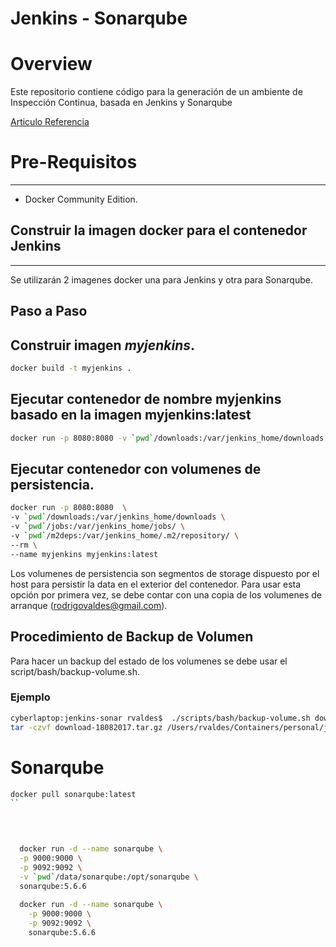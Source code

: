 # Jenkins - Sonarqube

# Overview 

Este repositorio contiene código para la generación de un ambiente de Inspección Continua, basada en Jenkins
y Sonarqube

[Articulo Referencia](https://dzone.com/articles/dockerizing-jenkins-2-setup-and-using-it-along-wit?edition=309196&utm_source=Daily%20Digest&utm_medium=email&utm_campaign=dd%202017-07-19)

# Pre-Requisitos
---

* Docker Community Edition.



## Construir la imagen docker para el contenedor Jenkins
----

Se utilizarán 2 imagenes docker una para Jenkins y otra para Sonarqube.

## Paso a Paso

## Construir imagen *myjenkins*.
``` bash
docker build -t myjenkins . 
```
## Ejecutar contenedor de nombre myjenkins  basado en la imagen myjenkins:latest

```bash
docker run -p 8080:8080 -v `pwd`/downloads:/var/jenkins_home/downloads --rm --name myjenkins myjenkins:latest
```

## Ejecutar contenedor con volumenes de persistencia.

```bash
docker run -p 8080:8080  \ 
-v `pwd`/downloads:/var/jenkins_home/downloads \
-v `pwd`/jobs:/var/jenkins_home/jobs/ \
-v `pwd`/m2deps:/var/jenkins_home/.m2/repository/ \
--rm \
--name myjenkins myjenkins:latest
```

Los volumenes de persistencia son segmentos de storage dispuesto por el host para persistir la data en el exterior del contenedor. Para usar esta 
opción por primera vez, se debe contar con una copia de los volumenes de arranque (rodrigovaldes@gmail.com).


## Procedimiento de Backup de Volumen

Para hacer un backup del estado de los volumenes se debe usar el script/bash/backup-volume.sh. 

### Ejemplo

```bash
cyberlaptop:jenkins-sonar rvaldes$  ./scripts/bash/backup-volume.sh download `pwd`
tar -czvf download-18082017.tar.gz /Users/rvaldes/Containers/personal/jenkins-sonar
```

# Sonarqube

````bash
docker pull sonarqube:latest
``


  
  
  docker run -d --name sonarqube \
  -p 9000:9000 \
  -p 9092:9092 \
  -v `pwd`/data/sonarqube:/opt/sonarqube \
  sonarqube:5.6.6
  
  docker run -d --name sonarqube \
    -p 9000:9000 \
    -p 9092:9092 \
    sonarqube:5.6.6

